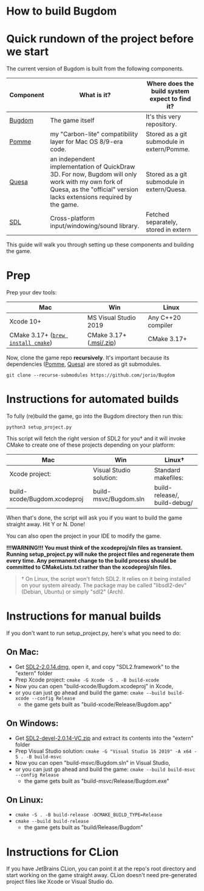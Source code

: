 # How to build Bugdom

# Quick rundown of the project before we start

The current version of Bugdom is built from the following components.

| Component | What is it? | Where does the build system expect to find it? |
| --------- | ----------- | ------------ |
| [Bugdom](https://github.com/jorio/bugdom) | The game itself | It's this very repository. |
| [Pomme](https://github.com/jorio/pomme) | my "Carbon-lite" compatibility layer for Mac OS 8/9-era code. | Stored as a git submodule in extern/Pomme. |
| [Quesa](https://github.com/jorio/quesa) | an independent implementation of QuickDraw 3D. For now, Bugdom will only work with my own fork of Quesa, as the "official" version lacks extensions required by the game. | Stored as a git submodule in extern/Quesa. |
| [SDL](https://libsdl.org) | Cross-platform input/windowing/sound library. | Fetched separately, stored in extern |

This guide will walk you through setting up these components and building the game.

# Prep

Prep your dev tools:

| Mac | Win | Linux |
|-----|-----|-------|
| Xcode 10+ | MS Visual Studio 2019 | Any C++20 compiler |
| CMake 3.17+ ([`brew install cmake`](https://formulae.brew.sh/formula/cmake)) | CMake 3.17+ ([.msi/.zip](https://github.com/Kitware/CMake/releases)) | CMake 3.17+ |

Now, clone the game repo **recursively**. It's important because its dependencies ([Pomme](https://github.com/jorio/pomme), [Quesa](https://github.com/jorio/quesa)) are stored as git submodules.

```git clone --recurse-submodules https://github.com/jorio/Bugdom```

# Instructions for automated builds

To fully (re)build the game, go into the Bugdom directory then run this:

```python3 setup_project.py```

This script will fetch the right version of SDL2 for you† and it will invoke CMake to create one of these projects depending on your platform:

| Mac        | Win           | Linux† |
| ------------- | ------------- | ----- |
| Xcode project: | Visual Studio solution: | Standard makefiles:  |
| build-xcode/Bugdom.xcodeproj | build-msvc/Bugdom.sln |  build-release/, build-debug/ |

When that's done, the script will ask you if you want to build the game straight away. Hit Y or N. Done!

You can also open the project in your IDE to modify the game.

**!!!WARNING!!! You must think of the xcodeproj/sln files as transient. Running setup_project.py will nuke the project files and regenerate them every time. Any permanent change to the build process should be committed to CMakeLists.txt rather than the xcodeproj/sln files.**

> † On Linux, the script won't fetch SDL2. It relies on it being installed on your system already. The package may be called "libsdl2-dev" (Debian, Ubuntu) or simply "sdl2" (Arch).

# Instructions for manual builds

If you don't want to run setup_project.py, here's what you need to do:

## On Mac:
- Get [SDL2-2.0.14.dmg](http://libsdl.org/release/SDL2-2.0.14.dmg), open it, and copy "SDL2.framework" to the "extern" folder
- Prep Xcode project: `cmake -G Xcode -S . -B build-xcode`
- Now you can open "build-xcode/Bugdom.xcodeproj" in Xcode,
- or you can just go ahead and build the game:
`cmake --build build-xcode --config Release`
    - the game gets built as "build-xcode/Release/Bugdom.app"

## On Windows:
- Get [SDL2-devel-2.0.14-VC.zip](http://libsdl.org/release/SDL2-devel-2.0.12-VC.zip) and extract its contents into the "extern" folder
- Prep Visual Studio solution: `cmake -G "Visual Studio 16 2019" -A x64 -S . -B build-msvc`
- Now you can open "build-msvc/Bugdom.sln" in Visual Studio,
- or you can just go ahead and build the game:
``cmake --build build-msvc --config Release``
    - the game gets built as "build-msvc/Release/Bugdom.exe"

## On Linux:
- `cmake -S . -B build-release -DCMAKE_BUILD_TYPE=Release`
- `cmake --build build-release`
    - the game gets built as "build/Release/Bugdom"

# Instructions for CLion

If you have JetBrains CLion, you can point it at the repo's root directory and start working on the game straight away. CLion doesn't need pre-generated project files like Xcode or Visual Studio do.
